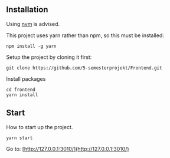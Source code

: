 ## Installation

Using [nvm](https://github.com/coreybutler/nvm-windows) is advised.

This project uses yarn rather than npm, so this must be installed:

```
npm install -g yarn
```

Setup the project by cloning it first:

```
git clone https://github.com/5-semesterprojekt/Frontend.git
```

Install packages
```
cd frontend
yarn install
```

## Start

How to start up the project.

```
yarn start
```

Go to: [http://127.0.0.1:3010/](http://127.0.0.1:3010/)
